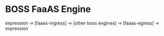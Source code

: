 # BOSS FaaAS Engine

expression -> [faaas-ingress] -> [other boss engines] -> [faaas-egress] -> expression
